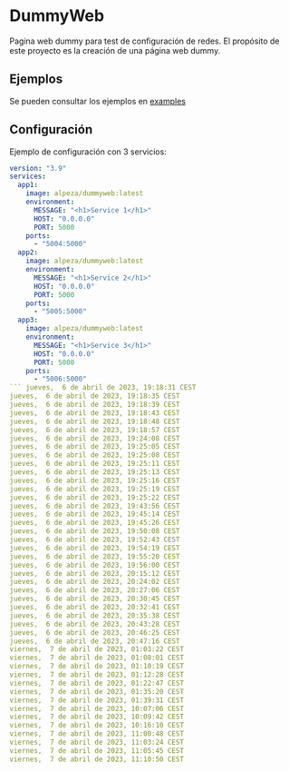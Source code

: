 # DummyWeb

Pagina web dummy para test de configuración de redes. El propósito de este proyecto es la creación de una página web dummy.

## Ejemplos

Se pueden consultar los ejemplos en [examples](examples)

## Configuración

Ejemplo  de configuración con 3 servicios:

```yaml
version: "3.9"
services:
  app1:
    image: alpeza/dummyweb:latest
    environment:
      MESSAGE: "<h1>Service 1</h1>"
      HOST: "0.0.0.0"
      PORT: 5000
    ports:
      - "5004:5000"
  app2:
    image: alpeza/dummyweb:latest
    environment:
      MESSAGE: "<h1>Service 2</h1>"
      HOST: "0.0.0.0"
      PORT: 5000
    ports:
      - "5005:5000"
  app3:
    image: alpeza/dummyweb:latest
    environment:
      MESSAGE: "<h1>Service 3</h1>"
      HOST: "0.0.0.0"
      PORT: 5000
    ports:
      - "5006:5000"
``` jueves,  6 de abril de 2023, 19:18:31 CEST
jueves,  6 de abril de 2023, 19:18:35 CEST
jueves,  6 de abril de 2023, 19:18:39 CEST
jueves,  6 de abril de 2023, 19:18:43 CEST
jueves,  6 de abril de 2023, 19:18:48 CEST
jueves,  6 de abril de 2023, 19:18:57 CEST
jueves,  6 de abril de 2023, 19:24:08 CEST
jueves,  6 de abril de 2023, 19:25:05 CEST
jueves,  6 de abril de 2023, 19:25:08 CEST
jueves,  6 de abril de 2023, 19:25:11 CEST
jueves,  6 de abril de 2023, 19:25:13 CEST
jueves,  6 de abril de 2023, 19:25:16 CEST
jueves,  6 de abril de 2023, 19:25:19 CEST
jueves,  6 de abril de 2023, 19:25:22 CEST
jueves,  6 de abril de 2023, 19:43:56 CEST
jueves,  6 de abril de 2023, 19:45:14 CEST
jueves,  6 de abril de 2023, 19:45:26 CEST
jueves,  6 de abril de 2023, 19:50:08 CEST
jueves,  6 de abril de 2023, 19:52:43 CEST
jueves,  6 de abril de 2023, 19:54:19 CEST
jueves,  6 de abril de 2023, 19:55:20 CEST
jueves,  6 de abril de 2023, 19:56:00 CEST
jueves,  6 de abril de 2023, 20:15:12 CEST
jueves,  6 de abril de 2023, 20:24:02 CEST
jueves,  6 de abril de 2023, 20:27:06 CEST
jueves,  6 de abril de 2023, 20:30:45 CEST
jueves,  6 de abril de 2023, 20:32:41 CEST
jueves,  6 de abril de 2023, 20:35:38 CEST
jueves,  6 de abril de 2023, 20:43:28 CEST
jueves,  6 de abril de 2023, 20:46:25 CEST
jueves,  6 de abril de 2023, 20:47:16 CEST
viernes,  7 de abril de 2023, 01:03:22 CEST
viernes,  7 de abril de 2023, 01:08:01 CEST
viernes,  7 de abril de 2023, 01:10:19 CEST
viernes,  7 de abril de 2023, 01:12:28 CEST
viernes,  7 de abril de 2023, 01:22:47 CEST
viernes,  7 de abril de 2023, 01:35:20 CEST
viernes,  7 de abril de 2023, 01:39:31 CEST
viernes,  7 de abril de 2023, 10:07:06 CEST
viernes,  7 de abril de 2023, 10:09:42 CEST
viernes,  7 de abril de 2023, 10:16:10 CEST
viernes,  7 de abril de 2023, 11:00:48 CEST
viernes,  7 de abril de 2023, 11:03:24 CEST
viernes,  7 de abril de 2023, 11:05:45 CEST
viernes,  7 de abril de 2023, 11:10:50 CEST

